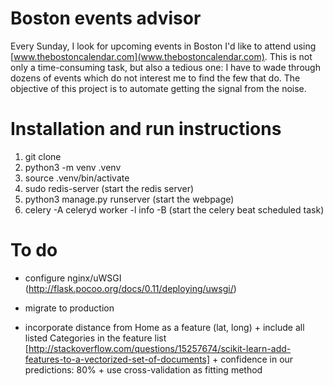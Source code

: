 # Boston events advisor

Every Sunday, I look for upcoming events in Boston I'd like to attend using [www.thebostoncalendar.com](www.thebostoncalendar.com). This is not only a time-consuming task, but also a tedious one: I have to wade through dozens of events which do not interest me to find the few that do. The objective of this project is to automate getting the signal from the noise.

# Installation and run instructions

1. git clone <repo>
2. python3 -m venv .venv
3. source .venv/bin/activate
4. sudo redis-server (start the redis server)
4. python3 manage.py runserver (start the webpage)
5. celery -A celeryd worker -l info -B (start the celery beat scheduled task)

# To do

* configure nginx/uWSGI (http://flask.pocoo.org/docs/0.11/deploying/uwsgi/)
* migrate to production

* incorporate distance from Home as a feature (lat, long) + include all listed Categories in the feature list [http://stackoverflow.com/questions/15257674/scikit-learn-add-features-to-a-vectorized-set-of-documents] + confidence in our predictions: 80% + use cross-validation as fitting method